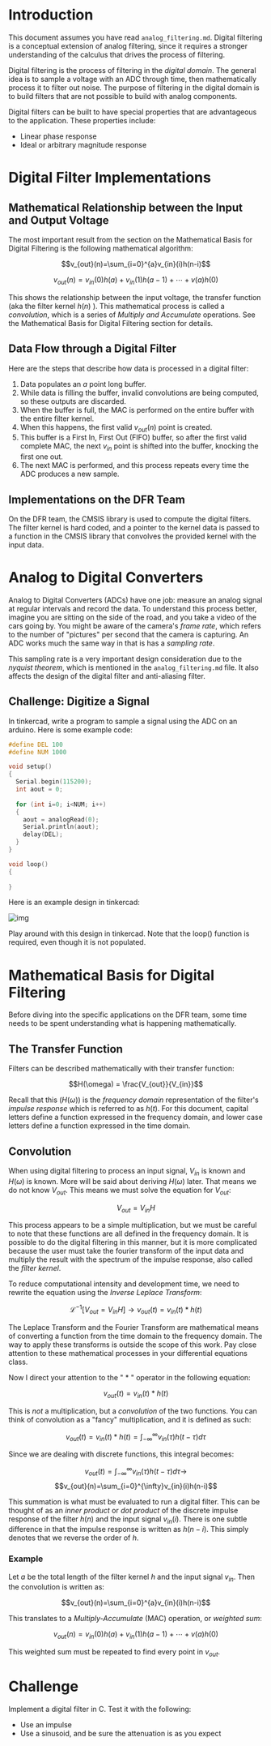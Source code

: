 # Introduction

This document assumes you have read `analog_filtering.md`.
Digital filtering is a conceptual extension of analog filtering, since it requires a stronger understanding of the calculus that drives the process of filtering.

Digital filtering is the process of filtering in the *digital domain*.
The general idea is to sample a voltage with an ADC through time, then mathematically process it to filter out noise.
The purpose of filtering in the digital domain is to build filters that are not possible to build with analog components.

Digital filters can be built to have special properties that are advantageous to the application.
These properties include:
 - Linear phase response
 - Ideal or arbitrary magnitude response

# Digital Filter Implementations

## Mathematical Relationship between the Input and Output Voltage
The most important result from the section on the Mathematical Basis for Digital Filtering is the following mathematical algorithm:

$$v_{out}(n)=\sum_{i=0}^{a}v_{in}(i)h(n-i)$$

$$v_{out}(n) = v_{in}(0)h(a) + v_{in}(1)h(a-1) + \cdots +v(a)h(0)$$

This shows the relationship between the input voltage, the transfer function (aka the filter kernel $h(n)$ ).
This mathematical process is called a *convolution*, which is a series of *Multiply and Accumulate* operations.
See the Mathematical Basis for Digital Filtering section for details.

## Data Flow through a Digital Filter

Here are the steps that describe how data is processed in a digital filter:

 1. Data populates an $a$ point long buffer.
 2. While data is filling the buffer, invalid convolutions are being computed, so these outputs are discarded.
 3. When the buffer is full, the MAC is performed on the entire buffer with the entire filter kernel.
 4. When this happens, the first valid $v_{out}(n)$ point is created.
 5. This buffer is a First In, First Out (FIFO) buffer, so after the first valid complete MAC, the next $v_{in}$ point is shifted into the buffer, knocking the first one out.
 6. The next MAC is performed, and this process repeats every time the ADC produces a new sample.

## Implementations on the DFR Team

On the DFR team, the CMSIS library is used to compute the digital filters.
The filter kernel is hard coded, and a pointer to the kernel data is passed to a function in the CMSIS library that convolves the provided kernel with the input data.

# Analog to Digital Converters

Analog to Digital Converters (ADCs) have one job: measure an analog signal at regular intervals and record the data.
To understand this process better, imagine you are sitting on the side of the road, and you take a video of the cars going by.
You might be aware of the camera's *frame rate*, which refers to the number of "pictures" per second that the camera is capturing.
An ADC works much the same way in that is has a *sampling rate*.

This sampling rate is a very important design consideration due to the *nyquist theorem*, which is mentioned in the `analog_filtering.md` file.
It also affects the design of the digital filter and anti-aliasing filter.

## Challenge: Digitize a Signal

In tinkercad, write a program to sample a signal using the ADC on an arduino.
Here is some example code:
``` c++
#define DEL 100
#define NUM 1000

void setup()
{
  Serial.begin(115200);
  int aout = 0;
  
  for (int i=0; i<NUM; i++)
  {
    aout = analogRead(0);
    Serial.println(aout);
    delay(DEL);
  }
}

void loop()
{
  
}
```
Here is an example design in tinkercad:

![img](figures/tinker_cad_adc.JPG)

Play around with this design in tinkercad.
Note that the loop() function is required, even though it is not populated.

# Mathematical Basis for Digital Filtering

Before diving into the specific applications on the DFR team, some time needs to be spent understanding what is happening mathematically.

## The Transfer Function

Filters can be described mathematically with their transfer function:

$$H(\omega) = \frac{V_{out}}{V_{in}}$$

Recall that this $(H(\omega))$ is the *frequency domain* representation of the filter's *impulse response* which is referred to as $h(t)$. 
For this document, capital letters define a function expressed in the frequency domain, and lower case letters define a function expressed in the time domain.

## Convolution

When using digital filtering to process an input signal, $V_{in}$ is known and $H(\omega)$ is known. More will be said about deriving $H(\omega)$ later.
That means we do not know $V_{out}$.
This means we must solve the equation for $V_{out}$:

$$V_{out} = V_{in}H$$

This process appears to be a simple multiplication, but we must be careful to note that these functions are all defined in the frequency domain.
It is possible to do the digital filtering in this manner, but it is more complicated because the user must take the fourier transform of the input data and multiply the result with the spectrum of the impulse response, also called the *filter kernel*.

To reduce computational intensity and development time, we need to rewrite the equation using the *Inverse Leplace Transform*:

$$\mathcal{L}^{-1}[V_{out} = V_{in}H] \to v_{out}(t) = v_{in}(t)*h(t)$$

The Leplace Transform and the Fourier Transform are mathematical means of converting a function from the time domain to the frequency domain.
The way to apply these transforms is outside the scope of this work.
Pay close attention to these mathematical processes in your differential equations class.

Now I direct your attention to the " $*$ " operator in the following equation:

$$v_{out}(t) = v_{in}(t)*h(t)$$

This is *not* a multiplication, but a *convolution* of the two functions.
You can think of convolution as a "fancy" multiplication, and it is defined as such:

$$v_{out}(t) = v_{in}(t)*h(t) = \int_{-\infty}^{\infty}v_{in}(\tau)h(t-\tau)d\tau$$

Since we are dealing with discrete functions, this integral becomes:

$$v_{out}(t) = \int_{-\infty}^{\infty}v_{in}(\tau)h(t-\tau)d\tau\to$$
$$v_{out}(n)=\sum_{i=0}^{\infty}v_{in}(i)h(n-i)$$

This summation is what must be evaluated to run a digital filter.
This can be thought of as an *inner product* or *dot product* of the discrete impulse response of the filter $h(n)$ and the input signal $v_{in}(i)$.
There is one subtle difference in that the impulse response is written as $h(n-i)$.
This simply denotes that we reverse the order of $h$.

### Example

Let $a$ be the total length of the filter kernel $h$ and the input signal $v_{in}$.
Then the convolution is written as:

$$v_{out}(n)=\sum_{i=0}^{a}v_{in}(i)h(n-i)$$

This translates to a *Multiply-Accumulate* (MAC) operation, or *weighted sum*:

$$v_{out}(n) = v_{in}(0)h(a) + v_{in}(1)h(a-1) + \cdots +v(a)h(0)$$

This weighted sum must be repeated to find every point in $v_{out}$.

# Challenge

Implement a digital filter in C.
Test it with the following:
 - Use an impulse
 - Use a sinusoid, and be sure the attenuation is as you expect
